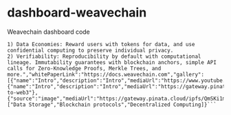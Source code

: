 # dashboard-weavechain
Weavechain dashboard code

```{"_id":{"$oid":"625f65d3dcfaec643ea479a8"},"name":"Weavechain","DaoOS":"Snapshot","description":"Web3 data with GDPR/HIPAA compliance.  We make it easy by connecting to normal databases for storage, and providing normal API calls so that you can build the way you know. Key features:
1) Data Economies: Reward users with tokens for data, and use confidential computing to preserve individual privacy.
2) Verifiability: Reproducibility by default with computational lineage. Immutability guarantees with blockchain anchors, simple API calls for Zero-Knowledge Proofs, Merkle Trees, and more.","whitePaperLink":"https://docs.weavechain.com","gallery":[{"name":"Intro","description":"Intro","mediaUrl":"https://www.youtube.com/embed/58nLjnTrS2k","source":"youtube","link":"https://www.youtube.com/embed/58nLjnTrS2k"},{"name":"Intro","description":"Intro","mediaUrl":"https://gateway.pinata.cloud/ipfs/QmZ1fmUf3AigFXZhXKNNhicycC9DPU4vFYEf9rfBz3y8yA","source":"image","link":"https://www.weavechain.com/learn/intro-to-web3"},{"source":"image","mediaUrl":"https://gateway.pinata.cloud/ipfs/QmSKi1mRT2DkGEM7uG7scauu27Ybwk5RJoweJCsGE6Gwza","link":"https://www.weavechain.com/learn"}],"deleted":false,"primaryColor":"#52e8cd","twitterHandle":"weavechainweb3","logo":"https://i.imgur.com/fOT6gVd.png","discordLink":"https://discord.gg/VjuPrwe4ub","website":"https://www.weavechain.com/","telegramLink":"https://t.me/Weavechain","tags":["Data Storage","Blockchain protocols","Decentralized Computing]}```
